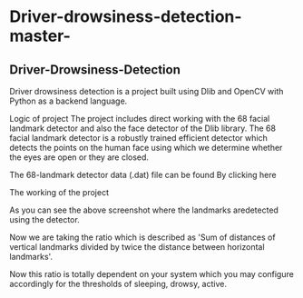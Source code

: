 # Driver-drowsiness-detection-master-
## Driver-Drowsiness-Detection
Driver drowsiness detection is a project built using Dlib and OpenCV with Python as a backend language.

Logic of project
The project includes direct working with the 68 facial landmark detector and also the face detector of the Dlib library. The 68 facial landmark detector is a robustly trained efficient detector which detects the points on the human face using which we determine whether the eyes are open or they are closed.



The 68-landmark detector data (.dat) file can be found By clicking here

The working of the project

As you can see the above screenshot where the landmarks aredetected using the detector.

Now we are taking the ratio which is described as 'Sum of distances of vertical landmarks divided by twice the distance between horizontal landmarks'.

Now this ratio is totally dependent on your system which you may configure accordingly for the thresholds of sleeping, drowsy, active.
  
